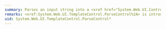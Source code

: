 ```yaml
---
summary: Parses an input string into a <xref href="System.Web.UI.Control"></xref> object on the ASP.NET Web page or user control.
remarks: <xref:System.Web.UI.TemplateControl.ParseControl%2A> is introduced in the .NET Framework version 3.5.  For more information, see [Versions and Dependencies](~/docs/framework/migration-guide/versions-and-dependencies.md).
uid: System.Web.UI.TemplateControl.ParseControl*
---
```

